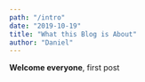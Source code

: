 ```yaml
---
path: "/intro"
date: "2019-10-19"
title: "What this Blog is About"
author: "Daniel"
---
```


**Welcome everyone**, first post